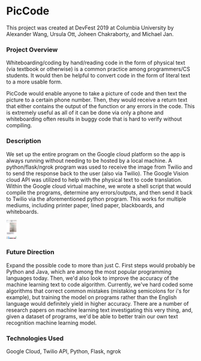 # PicCode

This project was created at DevFest 2019 at Columbia University by Alexander Wang, Ursula Ott, Joheen Chakraborty, and Michael Jan.

### Project Overview
Whiteboarding/coding by hand/reading code in the form of physical text (via textbook or otherwise) is a common practice among programmers/CS students. It would then be helpful to convert code in the form of literal text to a more usable form.

PicCode would enable anyone to take a picture of code and then text the picture to a certain phone number. Then, they would receive a return text that either contains the output of the function or any errors in the code. This is extremely useful as all of it can be done via only a phone and whiteboarding often results in buggy code that is hard to verify without compiling. 

### Description
We set up the entire program on the Google cloud platform so the app is always running without needing to be hosted by a local machine. A python/flask/ngrok program was used to receive the image from Twilio and to send the response back to the user (also via Twilio). The Google Vision cloud API was utilized to help with the physical text to code translation. Within the Google cloud virtual machine, we wrote a shell script that would compile the programs, determine any errors/outputs, and then send it back to Twilio via the aforementioned python program. This works for multiple mediums, including printer paper, lined paper, blackboards, and whiteboards.

<img src="./img/test1.jpg" height=50/> 

### Future Direction
Expand the possible code to more than just C. First steps would probably be Python and Java, which are among the most popular programming languages today. Then, we'd also look to improve the accuracy of the machine learning text to code algorithm. Currently, we've hard coded some algorithms that correct common mistakes (mistaking semicolons for i's for example), but training the model on programs rather than the English language would definitely yield in higher accuracy. There are a number of research papers on machine learning text investigating this very thing, and, given a dataset of programs, we'd be able to  better train our own text recognition machine learning model.

### Technologies Used
Google Cloud, Twilio API, Python, Flask, ngrok
